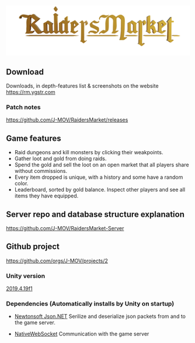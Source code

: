 [![](Assets/Images/game-title-alpha.png)](https://rm.ygstr.com)

## Download

Downloads, in depth-features list & screenshots on the website https://rm.ygstr.com

### Patch notes

https://github.com/J-MOV/RaidersMarket/releases

## Game features

-   Raid dungeons and kill monsters by clicking their weakpoints.
-   Gather loot and gold from doing raids.
-   Spend the gold and sell the loot on an open market that all players share without commissions.
-   Every item dropped is unique, with a history and some have a random color.
-   Leaderboard, sorted by gold balance. Inspect other players and see all items they have equipped.

## Server repo and database structure explanation

https://github.com/J-MOV/RaidersMarket-Server

## Github project
https://github.com/orgs/J-MOV/projects/2

### Unity version

[2019.4.19f1](https://unity3d.com/unity/qa/lts-releases)

### Dependencies (Automatically installs by Unity on startup)

-   [Newtonsoft Json.NET](https://www.newtonsoft.com/json) Serilize and deserialize json packets from and to the game server.

-   [NativeWebSocket](https://github.com/endel/NativeWebSocket) Communication with the game server
